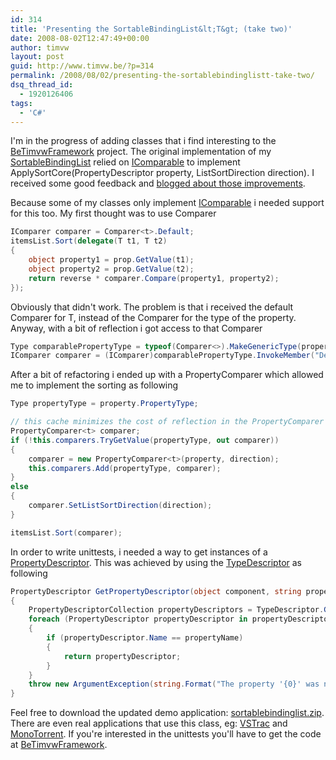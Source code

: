 ```yaml
---
id: 314
title: 'Presenting the SortableBindingList&lt;T&gt; (take two)'
date: 2008-08-02T12:47:49+00:00
author: timvw
layout: post
guid: http://www.timvw.be/?p=314
permalink: /2008/08/02/presenting-the-sortablebindinglistt-take-two/
dsq_thread_id:
  - 1920126406
tags:
  - 'C#'
---
```

I'm in the progress of adding classes that i find interesting to the [BeTimvwFramework](http://www.codeplex.com/BeTimvwFramework) project. The original implementation of my [SortableBindingList<T>](http://www.timvw.be/presenting-the-sortablebindinglistt/) relied on [IComparable](http://msdn.microsoft.com/en-us/library/system.icomparable.aspx) to implement ApplySortCore(PropertyDescriptor property, ListSortDirection direction). I received some good feedback and [blogged about those improvements](http://www.timvw.be/improvements-for-the-sortablebindinglist-and-typedlist/).

Because some of my classes only implement [IComparable<T>](http://msdn.microsoft.com/en-us/library/4d7sx9hd.aspx) i needed support for this too. My first thought was to use Comparer<T>

```csharp
IComparer comparer = Comparer<t>.Default;
itemsList.Sort(delegate(T t1, T t2)
{
	object property1 = prop.GetValue(t1);
	object property2 = prop.GetValue(t2);
	return reverse * comparer.Compare(property1, property2);
});
```

Obviously that didn't work. The problem is that i received the default Comparer for T, instead of the Comparer for the type of the property. Anyway, with a bit of reflection i got access to that Comparer

```csharp
Type comparablePropertyType = typeof(Comparer<>).MakeGenericType(property.PropertyType);
IComparer comparer = (IComparer)comparablePropertyType.InvokeMember("Default", BindingFlags.Static | BindingFlags.GetProperty | BindingFlags.Public, null, null, null);
```

After a bit of refactoring i ended up with a PropertyComparer<T> which allowed me to implement the sorting as following

```csharp
Type propertyType = property.PropertyType;

// this cache minimizes the cost of reflection in the PropertyComparer constructor
PropertyComparer<t> comparer;
if (!this.comparers.TryGetValue(propertyType, out comparer))
{
	comparer = new PropertyComparer<t>(property, direction);
	this.comparers.Add(propertyType, comparer);
}
else
{
	comparer.SetListSortDirection(direction);
}

itemsList.Sort(comparer);
```

In order to write unittests, i needed a way to get instances of a [PropertyDescriptor](http://msdn.microsoft.com/en-us/library/system.componentmodel.propertydescriptor.aspx). This was achieved by using the [TypeDescriptor](http://msdn.microsoft.com/en-us/library/system.componentmodel.typedescriptor_methods.aspx) as following

```csharp
PropertyDescriptor GetPropertyDescriptor(object component, string propertyName)
{
	PropertyDescriptorCollection propertyDescriptors = TypeDescriptor.GetProperties(component);
	foreach (PropertyDescriptor propertyDescriptor in propertyDescriptors)
	{
		if (propertyDescriptor.Name == propertyName)
		{
			return propertyDescriptor;
		}
	}
	throw new ArgumentException(string.Format("The property '{0}' was not found.", propertyName));
}
```

Feel free to download the updated demo application: [sortablebindinglist.zip](http://www.timvw.be/wp-content/code/csharp/SortableBindingList.zip). There are even real applications that use this class, eg: [VSTrac](http://vstrac.devjavu.com/) and [MonoTorrent](http://monotorrent.com/). If you're interested in the unittests you'll have to get the code at [BeTimvwFramework](http://www.codeplex.com/BeTimvwFramework).
